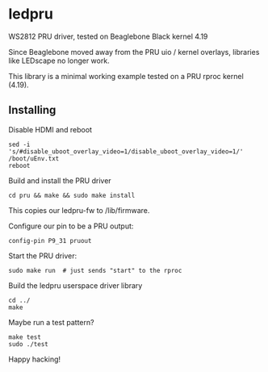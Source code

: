 # ledpru

WS2812 PRU driver, tested on Beaglebone Black kernel 4.19

Since Beaglebone moved away from the PRU uio / kernel overlays, libraries
like LEDscape no longer work.

This library is a minimal working example tested on a PRU rproc kernel (4.19).


## Installing

Disable HDMI and reboot
```
sed -i 's/#disable_uboot_overlay_video=1/disable_uboot_overlay_video=1/' /boot/uEnv.txt
reboot
```

Build and install the PRU driver
```
cd pru && make && sudo make install
```
This copies our ledpru-fw to /lib/firmware.


Configure our pin to be a PRU output:
```
config-pin P9_31 pruout
```


Start the PRU driver:
```
sudo make run  # just sends "start" to the rproc
```


Build the ledpru userspace driver library
```
cd ../
make
```

Maybe run a test pattern?
```
make test
sudo ./test
```

Happy hacking!
